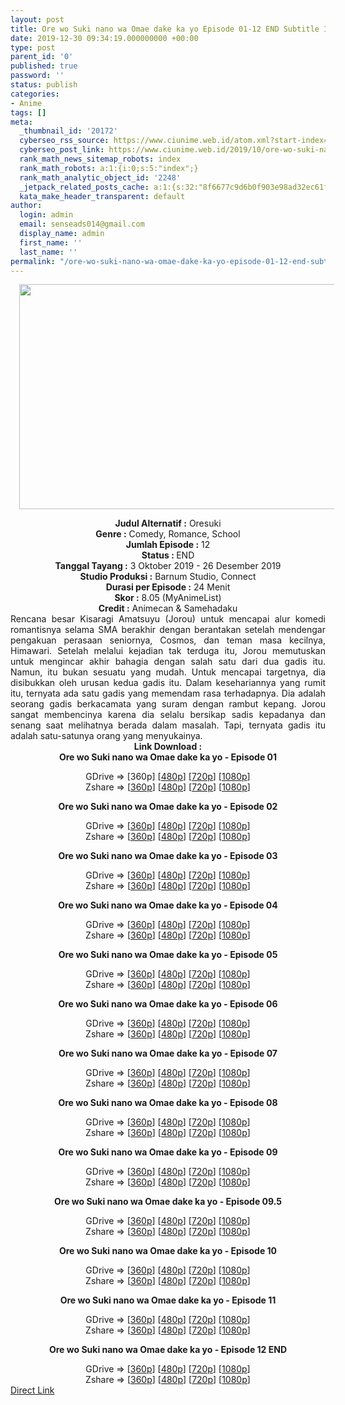 ```yaml
---
layout: post
title: Ore wo Suki nano wa Omae dake ka yo Episode 01-12 END Subtitle Indonesia
date: 2019-12-30 09:34:19.000000000 +00:00
type: post
parent_id: '0'
published: true
password: ''
status: publish
categories:
- Anime
tags: []
meta:
  _thumbnail_id: '20172'
  cyberseo_rss_source: https://www.ciunime.web.id/atom.xml?start-index=1351&max-results=150
  cyberseo_post_link: https://www.ciunime.web.id/2019/10/ore-wo-suki-nano-wa-omae-dake-ka-yo.html
  rank_math_news_sitemap_robots: index
  rank_math_robots: a:1:{i:0;s:5:"index";}
  rank_math_analytic_object_id: '2248'
  _jetpack_related_posts_cache: a:1:{s:32:"8f6677c9d6b0f903e98ad32ec61f8deb";a:2:{s:7:"expires";i:1652300068;s:7:"payload";a:3:{i:0;a:1:{s:2:"id";i:25819;}i:1;a:1:{s:2:"id";i:25829;}i:2;a:1:{s:2:"id";i:25825;}}}}
  kata_make_header_transparent: default
author:
  login: admin
  email: senseads014@gmail.com
  display_name: admin
  first_name: ''
  last_name: ''
permalink: "/ore-wo-suki-nano-wa-omae-dake-ka-yo-episode-01-12-end-subtitle-indonesia/"
---
```

<div class="separator" style="clear: both; text-align: center;"><a href="https://1.bp.blogspot.com/-Mqjweq7mT0g/XZTpF2gTRUI/AAAAAAAAdZ8/DRRcSe9J3OsivKIaVkZpuY78gBsLHjKoQCLcBGAsYHQ/s1600/Ore%2Bwo%2BSuki%2Bnano%2Bwa%2BOmae%2Bdake%2Bka%2Byo.jpg" imageanchor="1" style="margin-left: 1em; margin-right: 1em;"><img border="0" data-original-height="720" data-original-width="1280" height="360" src="{{ site.baseurl }}/assets/2019/12/Ore%2Bwo%2BSuki%2Bnano%2Bwa%2BOmae%2Bdake%2Bka%2Byo.jpg" width="640" /></a></div>
<p>
<div style="text-align: center;"><b>Judul</b><b><b>&nbsp;Alternatif</b>&nbsp;:</b>&nbsp;Oresuki</div>
<div style="text-align: center;"><b>Genre :</b>&nbsp;Comedy, Romance, School</div>
<div style="text-align: center;"><b>Jumlah Episode :</b>&nbsp;12<br /><b>Status :&nbsp;</b>END<br /><b>Tanggal Tayang :</b>&nbsp;3 Oktober 2019 - 26 Desember 2019<br /><b>Studio Produksi :</b>&nbsp;Barnum Studio, Connect<br /><b>Durasi per Episode :</b>&nbsp;24 Menit</div>
<div style="text-align: center;"><b>Skor :</b>&nbsp;8.05 (MyAnimeList)<br /><b>Credit :</b>&nbsp;Animecan &amp; Samehadaku</div>
<div style="text-align: center;"></div>
<div style="text-align: justify;">Rencana besar Kisaragi Amatsuyu (Jorou) untuk mencapai alur komedi romantisnya selama SMA berakhir dengan berantakan setelah mendengar pengakuan perasaan seniornya, Cosmos, dan teman masa kecilnya, Himawari. Setelah melalui kejadian tak terduga itu, Jorou memutuskan untuk mengincar akhir bahagia dengan salah satu dari dua gadis itu. Namun, itu bukan sesuatu yang mudah. Untuk mencapai targetnya, dia disibukkan oleh urusan kedua gadis itu. Dalam kesehariannya yang rumit itu, ternyata ada satu gadis yang memendam rasa terhadapnya. Dia adalah seorang gadis berkacamata yang suram dengan rambut kepang. Jorou sangat membencinya karena dia selalu bersikap sadis kepadanya dan senang saat melihatnya berada dalam masalah. Tapi, ternyata gadis itu adalah satu-satunya orang yang menyukainya.</div>
<div style="text-align: justify;"></div>
<div style="text-align: justify;"></div>
<div style="text-align: center;"><b>Link Download :</b></div>
<div style="text-align: center;"><b>Ore wo Suki nano wa Omae dake ka yo&nbsp;- Episode 01</b></p>
<div style="text-align: center;">GDrive =&gt; [360p] [<a href="https://drive.google.com/uc?export=download&amp;id=1rFeb6NZ4t9AMqA-OgA0yc_vsoz1glW3Y" target="_blank" rel="noopener">480p</a>] [<a href="https://drive.google.com/uc?id=1nTpGBB8YIk1orY29-GvH4g9SITre6NGQ" target="_blank" rel="noopener">720p</a>] [<a href="https://drive.google.com/uc?id=1pE2hW5PS5u-8A1J7zFuo4ldTJMLt2Nns" target="_blank" rel="noopener">1080p</a>]<br />Zshare =&gt; [<a href="https://www45.zippyshare.com/v/KvXUzyHg/file.html" target="_blank" rel="noopener">360p</a>] [<a href="https://www28.zippyshare.com/v/yvdSFtcq/file.html" target="_blank" rel="noopener">480p</a>] [<a href="https://www99.zippyshare.com/v/wlgripmi/file.html" target="_blank" rel="noopener">720p</a>] [<a href="https://www45.zippyshare.com/v/GeaKQTzC/file.html" target="_blank" rel="noopener">1080p</a>]</p>
<p><b>Ore wo Suki nano wa Omae dake ka yo&nbsp;- Episode 02</b></p>
<div style="text-align: center;">GDrive =&gt; [<a href="https://drive.google.com/uc?export=download&amp;id=1gibW6lixOZMO8SUFfDDCHshvBGP_YNfd" target="_blank" rel="noopener">360p</a>] [<a href="https://drive.google.com/uc?export=download&amp;id=1PJhRz7BHLBJQvmifPvZovmoOd_I1pU1L" target="_blank" rel="noopener">480p</a>] [<a href="https://drive.google.com/uc?export=download&amp;id=1dMAExB_urux9DcHE38nmiA2uTzoTwnAy" target="_blank" rel="noopener">720p</a>] [<a href="https://drive.google.com/uc?export=download&amp;id=1CyEirHUJ1HT0reSwWGd1L1sCXvRCbDV0" target="_blank" rel="noopener">1080p</a>]<br />Zshare =&gt; [<a href="https://www80.zippyshare.com/v/wdQ4o7qr/file.html" target="_blank" rel="noopener">360p</a>] [<a href="https://www80.zippyshare.com/v/Vwtxao5X/file.html" target="_blank" rel="noopener">480p</a>] [<a href="https://www94.zippyshare.com/v/IKi0av4z/file.html" target="_blank" rel="noopener">720p</a>] [<a href="https://www74.zippyshare.com/v/ZVwGrK1w/file.html" target="_blank" rel="noopener">1080p</a>]</p>
<p><b>Ore wo Suki nano wa Omae dake ka yo&nbsp;- Episode 03</b></p>
<div style="text-align: center;">GDrive =&gt; [<a href="https://drive.google.com/uc?export=download&amp;id=1arQGT2xXzR8Byf5CaXaMDuJcZOt0iXMf" target="_blank" rel="noopener">360p</a>] [<a href="https://drive.google.com/uc?export=download&amp;id=1uEchnLiRxHuKqD8M6SGEgIA4d14or4W-" target="_blank" rel="noopener">480p</a>] [<a href="https://drive.google.com/uc?export=download&amp;id=1fQKni1n2O2qmH3o5kL3GdsE7GrtQ8092" target="_blank" rel="noopener">720p</a>] [<a href="https://drive.google.com/file/d/1TdulFG6MQ3yfCYeRpGinF1gk7KJENKe2/view" target="_blank" rel="noopener">1080p</a>]<br />Zshare =&gt; [<a href="https://www36.zippyshare.com/v/gGM3cGdR/file.html" target="_blank" rel="noopener">360p</a>] [<a href="https://www36.zippyshare.com/v/dXFnhawf/file.html" target="_blank" rel="noopener">480p</a>] [<a href="https://www119.zippyshare.com/v/qOLgKfN9/file.html" target="_blank" rel="noopener">720p</a>] [<a href="https://www86.zippyshare.com/v/dRrH0ApB/file.html" target="_blank" rel="noopener">1080p</a>]</p>
<p><b>Ore wo Suki nano wa Omae dake ka yo&nbsp;- Episode 04</b></p>
<div style="text-align: center;">GDrive =&gt; [<a href="https://drive.google.com/uc?id=1k8zam7IjkOKxTmuGKhRZKldXItjZ4EdM" target="_blank" rel="noopener">360p</a>] [<a href="https://drive.google.com/uc?id=1uFNqyTcWm31nyZoMaD7oHRE5Nm55R0K7" target="_blank" rel="noopener">480p</a>] [<a href="https://drive.google.com/uc?id=1cL1YLGoeguDMAcESe6d5hT2RWdd1BHE3" target="_blank" rel="noopener">720p</a>] [<a href="https://drive.google.com/uc?id=1IhE2danM_2zn0CSJYc8x2RFx8V4lgY29" target="_blank" rel="noopener">1080p</a>]<br />Zshare =&gt; [<a href="https://www18.zippyshare.com/v/mF4B0DVY/file.html" target="_blank" rel="noopener">360p</a>] [<a href="https://www103.zippyshare.com/v/kmPERVU8/file.html" target="_blank" rel="noopener">480p</a>] [<a href="https://www104.zippyshare.com/v/TXjAInD2/file.html" target="_blank" rel="noopener">720p</a>] [<a href="https://www12.zippyshare.com/v/vrWMpIZG/file.html" target="_blank" rel="noopener">1080p</a>]</p>
<p><b>Ore wo Suki nano wa Omae dake ka yo&nbsp;- Episode 05</b></p>
<div style="text-align: center;">GDrive =&gt; [<a href="https://drive.google.com/uc?id=19SZxP3CoOJUyVCOqgeRB5arJJ34dVYgG" target="_blank" rel="noopener">360p</a>] [<a href="https://drive.google.com/uc?id=1Bdu1RhO1tsOF2fS6YP_bAuAqiZSDeWzI" target="_blank" rel="noopener">480p</a>] [<a href="https://drive.google.com/uc?id=1NyItgnYV_OOipH4TMWUsRY1Z2taO2pI8" target="_blank" rel="noopener">720p</a>] [<a href="https://drive.google.com/uc?id=17biRg_UrKmjjfjgnrKUb8rELvpz4ur3Z" target="_blank" rel="noopener">1080p</a>]<br />Zshare =&gt; [<a href="https://www5.zippyshare.com/v/Ss0uFSBh/file.html" target="_blank" rel="noopener">360p</a>] [<a href="https://www25.zippyshare.com/v/GUQeEIy0/file.html" target="_blank" rel="noopener">480p</a>] [<a href="https://www53.zippyshare.com/v/tqyvLdha/file.html" target="_blank" rel="noopener">720p</a>] [<a href="https://www7.zippyshare.com/v/VambAJen/file.html" target="_blank" rel="noopener">1080p</a>]</p>
<p><b>Ore wo Suki nano wa Omae dake ka yo&nbsp;- Episode 06</b></p>
<div style="text-align: center;">GDrive =&gt; [<a href="https://drive.google.com/uc?id=1wW-XliCYozqCnshaWbB7HAmkkqPVepsg" target="_blank" rel="noopener">360p</a>] [<a href="https://drive.google.com/uc?id=1qahyDTVjATLEmCJBt4m4Geoak8jh3baR" target="_blank" rel="noopener">480p</a>] [<a href="https://drive.google.com/uc?id=1HXuIc89TrJrGZ7AfBKDScI4BmxAbkIts" target="_blank" rel="noopener">720p</a>] [<a href="https://drive.google.com/uc?id=1K3GCPU3dlroAp6LAaBVg92YxbXUD7SXQ" target="_blank" rel="noopener">1080p</a>]<br />Zshare =&gt; [<a href="https://www105.zippyshare.com/v/Nb5mq98C/file.html" target="_blank" rel="noopener">360p</a>] [<a href="https://www112.zippyshare.com/v/pqByZylz/file.html" target="_blank" rel="noopener">480p</a>] [<a href="https://www99.zippyshare.com/v/eogYKNJm/file.html" target="_blank" rel="noopener">720p</a>] [<a href="https://www69.zippyshare.com/v/FLeoe8c2/file.html" target="_blank" rel="noopener">1080p</a>]</p>
<p><b>Ore wo Suki nano wa Omae dake ka yo&nbsp;- Episode 07</b></p>
<div style="text-align: center;">GDrive =&gt; [<a href="https://drive.google.com/uc?id=1KHkIcCmqvbzwjU0mNGhm9fJ_l6pGGlig" target="_blank" rel="noopener">360p</a>] [<a href="https://drive.google.com/uc?id=1GwQwzL-kowsjvgIxG5hvAWLo9qpjil_P" target="_blank" rel="noopener">480p</a>] [<a href="https://drive.google.com/uc?id=13_gCmNM4HTooIC2LEjFmK3NFr5HpT0s7" target="_blank" rel="noopener">720p</a>] [<a href="https://drive.google.com/uc?id=1Ohf2eNMCbwAfheHZAs58g1nn1JIxF9--" target="_blank" rel="noopener">1080p</a>]<br />Zshare =&gt; [<a href="https://www45.zippyshare.com/v/Ab3Bc6nV/file.html" target="_blank" rel="noopener">360p</a>] [<a href="https://www66.zippyshare.com/v/9ZrVY2KO/file.html" target="_blank" rel="noopener">480p</a>] [<a href="https://www110.zippyshare.com/v/wDbriLd8/file.html" target="_blank" rel="noopener">720p</a>] [<a href="https://www42.zippyshare.com/v/xKaIMEC8/file.html" target="_blank" rel="noopener">1080p</a>]</p>
<p><b>Ore wo Suki nano wa Omae dake ka yo&nbsp;- Episode 08</b></p>
<div style="text-align: center;">GDrive =&gt; [<a href="https://drive.google.com/uc?id=1mfUoB3D5ZcOg8WLcEVPuHXwpPi5kOeA8" target="_blank" rel="noopener">360p</a>] [<a href="https://drive.google.com/uc?id=1BdK08TZi_MXvDpf7xGDvfPWbTlaXHZO9" target="_blank" rel="noopener">480p</a>] [<a href="https://drive.google.com/uc?id=10lextJlGC9tmG2V3jccD2pI2o_OlWleG" target="_blank" rel="noopener">720p</a>] [<a href="https://drive.google.com/uc?id=11WPQXd9Bi1lL0OTomOQSVgwZXRQlf3Sm" target="_blank" rel="noopener">1080p</a>]<br />Zshare =&gt; [<a href="https://www8.zippyshare.com/v/Z0NT9GQ5/file.html" target="_blank" rel="noopener">360p</a>] [<a href="https://www45.zippyshare.com/v/SiQRFrib/file.html" target="_blank" rel="noopener">480p</a>] [<a href="https://www27.zippyshare.com/v/l3SQyMUz/file.html" target="_blank" rel="noopener">720p</a>] [<a href="https://www49.zippyshare.com/v/neOQG9a6/file.html" target="_blank" rel="noopener">1080p</a>]</p>
<p><b>Ore wo Suki nano wa Omae dake ka yo&nbsp;- Episode 09</b></p>
<div style="text-align: center;">GDrive =&gt; [<a href="https://drive.google.com/uc?id=1T1x06namsMR6olgnqHId0yoqyBXeU_Ny" target="_blank" rel="noopener">360p</a>] [<a href="https://drive.google.com/uc?id=1Oc1B5SEJ3wj_6oghthMFioQMsEl-Y1bw" target="_blank" rel="noopener">480p</a>] [<a href="https://drive.google.com/uc?id=1MF24tkwSqXYQjAeVRyQUxsB7iAiWtb2m" target="_blank" rel="noopener">720p</a>] [<a href="https://drive.google.com/uc?id=13eVpQypAttqtQpQNOh0xBcfgixL5SgyM" target="_blank" rel="noopener">1080p</a>]<br />Zshare =&gt; [<a href="https://www70.zippyshare.com/v/dUkXkHPK/file.html" target="_blank" rel="noopener">360p</a>] [<a href="https://www24.zippyshare.com/v/ku3Tq0c8/file.html" target="_blank" rel="noopener">480p</a>] [<a href="https://www114.zippyshare.com/v/lyiMCw18/file.html" target="_blank" rel="noopener">720p</a>] [<a href="https://www89.zippyshare.com/v/1JV8SILe/file.html" target="_blank" rel="noopener">1080p</a>]</p>
<p><b>Ore wo Suki nano wa Omae dake ka yo&nbsp;- Episode 09.5</b></p>
<div style="text-align: center;">GDrive =&gt; [<a href="https://drive.google.com/uc?export=download&amp;id=1Ci5KogP93RrzZCRtpctDz0Z4bc5nTTK9" target="_blank" rel="noopener">360p</a>] [<a href="https://drive.google.com/uc?export=download&amp;id=1_Gzoq_L9-2u-udPyWFj27zOhPyM0lLh9" target="_blank" rel="noopener">480p</a>] [<a href="https://drive.google.com/uc?export=download&amp;id=1FHpw1CyfAF11ECvfAXONmEt3xaH8dSNt" target="_blank" rel="noopener">720p</a>] [<a href="https://drive.google.com/uc?id=1fNECQVCs-2fn2f2W-mNvFinzhZjeND0A" target="_blank" rel="noopener">1080p</a>]<br />Zshare =&gt; [<a href="https://www76.zippyshare.com/v/wWdUOT0w/file.html" target="_blank" rel="noopener">360p</a>] [<a href="https://www40.zippyshare.com/v/MXnrxZmf/file.html" target="_blank" rel="noopener">480p</a>] [<a href="https://www40.zippyshare.com/v/DJphUxkI/file.html" target="_blank" rel="noopener">720p</a>] [<a href="https://www107.zippyshare.com/v/G1TRuLQC/file.html" target="_blank" rel="noopener">1080p</a>]</p>
<p><b>Ore wo Suki nano wa Omae dake ka yo&nbsp;- Episode 10</b></p>
<div style="text-align: center;"><span id="goog_1629780338"></span>GDrive =&gt; [<a href="https://drive.google.com/uc?export=download&amp;id=1GbeYNw0rtXdktNL3EBVlEdddYTWIUjQD" target="_blank" rel="noopener">360p</a>] [<a href="https://drive.google.com/file/d/1wn93EcQQHyvJEiO0gv8e1QvI4OsoiJ3y/view" target="_blank" rel="noopener">480p</a>] [<a href="https://drive.google.com/uc?export=download&amp;id=1BVueT4kLGkmWiyhtXQ6EBqfnB99FwGC0" target="_blank" rel="noopener">720p</a>] [<a href="https://drive.google.com/uc?export=download&amp;id=1U8_XSf8Zw3T05SuuyUyET5moh77oj5Ep" target="_blank" rel="noopener">1080p</a>]<br />Zshare =&gt; [<a href="https://www106.zippyshare.com/v/txkajWuN/file.html" target="_blank" rel="noopener">360p</a>] [<a href="https://www75.zippyshare.com/v/zbFPtE4F/file.html" rel="noopener" target="_blank">480p</a>] [<a href="https://www82.zippyshare.com/v/dT8k9uM7/file.html" target="_blank" rel="noopener">720p</a>] [<a href="https://www101.zippyshare.com/v/XLCD9BZD/file.html" target="_blank" rel="noopener">1080p</a>]<a href="https://www.blogger.com/"><span id="goog_1629780339"></span></a></p>
<p><b>Ore wo Suki nano wa Omae dake ka yo&nbsp;- Episode 11</b></p>
<div style="text-align: center;"><span id="goog_1629780338"></span>GDrive =&gt; [<a href="https://drive.google.com/uc?export=download&amp;id=1U_WrGKA4oUZFmLcYcOYslezVY8vTx_1I" target="_blank" rel="noopener">360p</a>] [<a href="https://drive.google.com/uc?export=download&amp;id=1J0NKvSz2f1gXP4mgVUjWX3DZ2-M0WxGX" target="_blank" rel="noopener">480p</a>] [<a href="https://drive.google.com/uc?export=download&amp;id=1J0q7y1u1n87-s--xIhm-7cNIhzv_0ONJ" target="_blank" rel="noopener">720p</a>] [<a href="https://drive.google.com/uc?export=download&amp;id=1L-fMZhxkxd0zJUc6F8Q6LvQBgAVGe4oF" target="_blank" rel="noopener">1080p</a>]<br />Zshare =&gt; [<a href="https://www35.zippyshare.com/v/5gt9p8Sh/file.html" target="_blank" rel="noopener">360p</a>] [<a href="https://www86.zippyshare.com/v/OmZgW4nA/file.html" target="_blank" rel="noopener">480p</a>] [<a href="https://www112.zippyshare.com/v/7sDHQvp1/file.html" target="_blank" rel="noopener">720p</a>] [<a href="https://www6.zippyshare.com/v/0OTCSkIa/file.html" target="_blank" rel="noopener">1080p</a>]</p>
<p><b>Ore wo Suki nano wa Omae dake ka yo&nbsp;- Episode 12 END</b></p>
<div style="text-align: center;"><span id="goog_1629780338"></span>GDrive =&gt; [<a href="https://drive.google.com/uc?export=download&amp;id=11Su9YjOPKjESU2ClMb306luHbW8o1IaY" target="_blank" rel="noopener">360p</a>] [<a href="https://drive.google.com/uc?export=download&amp;id=18RRva9z2DA-b1Z1j0CMcFZguSUwoBdqo" target="_blank" rel="noopener">480p</a>] [<a href="https://drive.google.com/uc?export=download&amp;id=1Jm0axMxJR5rPYTv-Ua9onZVboUuX8AzJ" target="_blank" rel="noopener">720p</a>] [<a href="https://drive.google.com/uc?export=download&amp;id=1LwMKQ-yhUReCumZlABaZwRhmURz6NXne" target="_blank" rel="noopener">1080p</a>]<br />Zshare =&gt; [<a href="https://www89.zippyshare.com/v/Z6qHRNFR/file.html" target="_blank" rel="noopener">360p</a>] [<a href="https://www33.zippyshare.com/v/WTv1iQ9O/file.html" target="_blank" rel="noopener">480p</a>] [<a href="https://www1.zippyshare.com/v/S6v8cqJT/file.html" target="_blank" rel="noopener">720p</a>] [<a href="https://www16.zippyshare.com/v/1CZ9IvEN/file.html" target="_blank" rel="noopener">1080p</a>]</div>
</div>
</div>
</div>
</div>
</div>
</div>
</div>
</div>
</div>
</div>
</div>
</div>
</div>
<link rel="stylesheet" href="https://cdnjs.cloudflare.com/ajax/libs/font-awesome/4.7.0/css/font-awesome.min.css" />
<div class="divbtn"> <a href="https://handymansurrender.com/fihup8buzv?key=94550f7ce39444073321dde3b8782f97" class="btn"><i class="fa fa-download"></i> Direct Link</a> </div>
